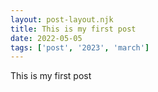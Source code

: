 ```yaml
---
layout: post-layout.njk
title: This is my first post
date: 2022-05-05
tags: ['post', '2023', 'march']
---
```


This is my first post